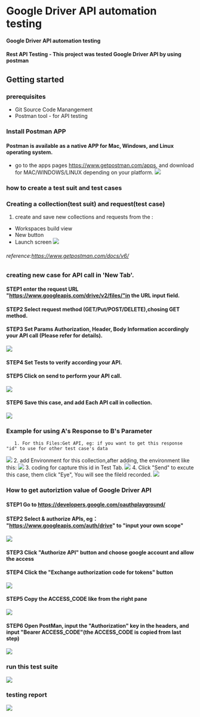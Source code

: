 # Google Driver API automation testing 
#### Google Driver API automation testing
#### Rest API Testing - This project was tested Google Driver API by using postman
## Getting started
### prerequisites
- Git Source Code Manangement
- Postman tool - for API testing
### Install Postman APP
#### Postman is available as a native APP for Mac, Windows, and Linux operating system.
- go to the apps pages https://www.getpostman.com/apps, and download for MAC/WINDOWS/LINUX depending on your platform.
![](https://github.com/AnnaQiao/GoogleDriverAPI.postman/blob/master/pictures/download%20postman%20app.png)
### how to create a test suit and test cases
### Creating a collection(test suit) and request(test case)
  1. create and save new collections and requests from the :
   - Workspaces build view
   - New button
   - Launch screen
   ![](https://github.com/AnnaQiao/GoogleDriverAPI.postman/blob/master/pictures/launch%20screen.PNG)
   ###### reference:https://www.getpostman.com/docs/v6/
 ### creating new case for API call in 'New Tab'.
   #### STEP1 enter the request URL "https://www.googleapis.com/drive/v2/files/"in the URL input field.
   #### STEP2 Select request method (GET/Put/POST/DELETE),chosing GET method.
   #### STEP3 Set Params Authorization, Header, Body Information accordingly your API call (Please refer for details).
   ![](https://github.com/AnnaQiao/GoogleDriverAPI.postman/blob/master/pictures/demo-.PNG)
   #### STEP4 Set Tests to verify according your API.
   #### STEP5 Click on send to perform your API call.
   ![](https://github.com/AnnaQiao/GoogleDriverAPI.postman/blob/master/pictures/testresult.PNG)
   #### STEP6 Save this case, and add Each API call in collection. 
   ![](https://github.com/AnnaQiao/GoogleDriverAPI.postman/blob/master/pictures/requests%20in%20collection.PNG)
 ### Example for using A's Response to B's Parameter
       1. For this Files:Get API, eg: if you want to get this response "id" to use for other test case's data 
   ![](https://github.com/AnnaQiao/GoogleDriverAPI.postman/blob/master/pictures/response.PNG)
       2. add Environment for this collection,after adding, the environment like this:
     ![](https://github.com/AnnaQiao/GoogleDriverAPI.postman/blob/master/pictures/environment.PNG)
       3. coding for capture this id in Test Tab.
     ![](https://github.com/AnnaQiao/GoogleDriverAPI.postman/blob/master/pictures/Capture.PNG)
       4. Click "Send" to excute this case, them click "Eye", You will see the fileId recorded.
     ![](https://github.com/AnnaQiao/GoogleDriverAPI.postman/blob/master/pictures/GetID.PNG)
 ### How to get autoriztion value of Google Driver API
   #### STEP1 Go to https://developers.google.com/oauthplayground/ 
   #### STEP2 Select & authorize APIs, eg： "https://www.googleapis.com/auth/drive" to "input  your own scope" 
 ![](https://github.com/AnnaQiao/GoogleDriverAPI.postman/blob/master/pictures/authorization-1.PNG)
   #### STEP3 Click "Authorize API" button and choose google account and allow the access
   #### STEP4 Click the "Exchange authorization code for tokens" button
 ![](https://github.com/AnnaQiao/GoogleDriverAPI.postman/blob/master/pictures/authorization-2.PNG)
  #### STEP5 Copy the ACCESS_CODE like from the right pane
 ![](https://github.com/AnnaQiao/GoogleDriverAPI.postman/blob/master/pictures/autorization-3.PNG)
  #### STEP6 Open PostMan, input the "Authorization" key in the headers, and input "Bearer ACCESS_CODE"(the ACCESS_CODE is copied from last step)
 ![](https://github.com/AnnaQiao/GoogleDriverAPI.postman/blob/master/pictures/autorization-4.PNG)
 ### run this test suite 
  ![](https://github.com/AnnaQiao/GoogleDriverAPI.postman/blob/master/pictures/autorization-4.PNG)
 ### testing report
   ![](https://github.com/AnnaQiao/GoogleDriverAPI.postman/blob/master/pictures/autorization-4.PNG)
